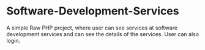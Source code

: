 # Software-Development-Services
A simple Raw PHP project, where user can see services at software development services and can see the details of the services. User can also login.

